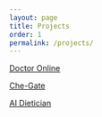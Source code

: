 ```yaml
---
layout: page
title: Projects
order: 1
permalink: /projects/
---
```


[Doctor Online](https://github.com/china-teaching/viax-summer-2018/raw/master/resources/projects/DROL_Presentation_Issac_ke_bill.pptx)

[Che-Gate](https://github.com/china-teaching/viax-summer-2018/raw/master/resources/projects/CHE-GATE.pptx)

[AI Dietician](https://github.com/china-teaching/viax-summer-2018/raw/master/resources/projects/AI_Dietician.pptx)




